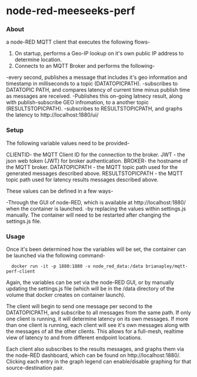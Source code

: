 node-red-meeseeks-perf
======================

### About

a node-RED MQTT client that executes the following flows-

1. On startup, performs a Geo-IP lookup on it's own public IP address to determine location.
2. Connects to an MQTT Broker and performs the following-

  -every second, publishes a message that includes it's geo information and timestamp in milliseconds to a topic (DATATOPICPATH).
  -subscribes to DATATOPIC PATH, and compares latency of current time minus publish time as messages are received.
  -Publishes this on-going latnecy result, along with publish-subscribe GEO infromation, to a another topic (RESULTSTOPICPATH).
  -subscribes to RESULTSTOPICPATH, and graphs the latency to http://localhost:1880/ui/
  
  ### Setup
  
  The following variable values need to be provided-
  
  CLIENTID- the MQTT Client ID for the connection to the broker.
  JWT - the json web token (JWT) for broker authentication.
  BROKER- the hostname of the MQTT broker.
  DATATOPICPATH - the MQTT topic path used for the generated messages described above.
  RESULTSTOPICPATH - the MQTT topic path used for latency results messages described above.
  
  These values can be defined in a few ways-
  
  -Through the GUI of node-RED, which is available at http://localhost:1880/ when the container is launched.
  -by replacing the values within settings.js manually. The container will need to be restarted after changing the settings.js file.


### Usage

Once it's been determined how the variables will be set, the container can be launched via the following command-

```
  docker run -it -p 1880:1880 -v node_red_data:/data brianapley/mqtt-perf-client
  ```
  
  Again, the variables can be set via the node-RED GUI, or by manually updating the settings.js file (which will be in the /data directory of the volume that docker creates on container launch).
  
  The client will begin to send one message per second to the DATATOPICPATH, and subscribe to all messages from the same path. If only one client is running, it will determine latency on its own messages. If more than one client is running, each client will see it's own messages along with the messages of all the other clients. This allows for a full-mesh, realtime view of latency to and from different endpoint locations.
  
  Each client also subscribes to the results messages, and graphs them via the node-RED dashboard, which can be found on http://localhost:1880/. Clicking each entry in the graph legend can enable/disable graphing for that source-destination pair.
  
  

  
